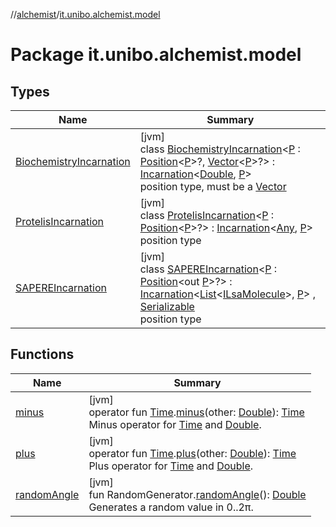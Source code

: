 //[alchemist](../../index.md)/[it.unibo.alchemist.model](index.md)

# Package it.unibo.alchemist.model

## Types

| Name | Summary |
|---|---|
| [BiochemistryIncarnation](-biochemistry-incarnation/index.md) | [jvm]<br>class [BiochemistryIncarnation](-biochemistry-incarnation/index.md)<[P](-biochemistry-incarnation/index.md) : [Position](../it.unibo.alchemist.model.interfaces/-position/index.md)<[P](../it.unibo.alchemist.model.implementations.layers/-biomol-gradient-layer/index.md)>?, [Vector](../it.unibo.alchemist.model.interfaces.geometry/-vector/index.md)<[P](../it.unibo.alchemist.model.implementations.layers/-biomol-gradient-layer/index.md)>?> : [Incarnation](../it.unibo.alchemist.model.interfaces/-incarnation/index.md)<[Double](https://docs.oracle.com/javase/8/docs/api/java/lang/Double.html), [P](../it.unibo.alchemist.model.implementations.layers/-biomol-gradient-layer/index.md)> <br>position type, must be a [Vector](../it.unibo.alchemist.model.interfaces.geometry/-vector/index.md) |
| [ProtelisIncarnation](-protelis-incarnation/index.md) | [jvm]<br>class [ProtelisIncarnation](-protelis-incarnation/index.md)<[P](-protelis-incarnation/index.md) : [Position](../it.unibo.alchemist.model.interfaces/-position/index.md)<[P](-protelis-incarnation/index.md)>?> : [Incarnation](../it.unibo.alchemist.model.interfaces/-incarnation/index.md)<[Any](https://kotlinlang.org/api/latest/jvm/stdlib/kotlin/-any/index.html), [P](-protelis-incarnation/index.md)> <br>position type |
| [SAPEREIncarnation](-s-a-p-e-r-e-incarnation/index.md) | [jvm]<br>class [SAPEREIncarnation](-s-a-p-e-r-e-incarnation/index.md)<[P](-s-a-p-e-r-e-incarnation/index.md) : [Position](../it.unibo.alchemist.model.interfaces/-position/index.md)<out [P](../it.unibo.alchemist.model.implementations.actions/-lsa-ascending-gradient-dist/index.md)>?> : [Incarnation](../it.unibo.alchemist.model.interfaces/-incarnation/index.md)<[List](https://docs.oracle.com/javase/8/docs/api/java/util/List.html)<[ILsaMolecule](../it.unibo.alchemist.model.interfaces/-i-lsa-molecule/index.md)>, [P](../it.unibo.alchemist.model.implementations.actions/-lsa-ascending-gradient-dist/index.md)> , [Serializable](https://docs.oracle.com/javase/8/docs/api/java/io/Serializable.html)<br>position type |

## Functions

| Name | Summary |
|---|---|
| [minus](minus.md) | [jvm]<br>operator fun [Time](../it.unibo.alchemist.model.interfaces/-time/index.md).[minus](minus.md)(other: [Double](https://kotlinlang.org/api/latest/jvm/stdlib/kotlin/-double/index.html)): [Time](../it.unibo.alchemist.model.interfaces/-time/index.md)<br>Minus operator for [Time](../it.unibo.alchemist.model.interfaces/-time/index.md) and [Double](https://kotlinlang.org/api/latest/jvm/stdlib/kotlin/-double/index.html). |
| [plus](plus.md) | [jvm]<br>operator fun [Time](../it.unibo.alchemist.model.interfaces/-time/index.md).[plus](plus.md)(other: [Double](https://kotlinlang.org/api/latest/jvm/stdlib/kotlin/-double/index.html)): [Time](../it.unibo.alchemist.model.interfaces/-time/index.md)<br>Plus operator for [Time](../it.unibo.alchemist.model.interfaces/-time/index.md) and [Double](https://kotlinlang.org/api/latest/jvm/stdlib/kotlin/-double/index.html). |
| [randomAngle](random-angle.md) | [jvm]<br>fun RandomGenerator.[randomAngle](random-angle.md)(): [Double](https://kotlinlang.org/api/latest/jvm/stdlib/kotlin/-double/index.html)<br>Generates a random value in 0..2π. |
